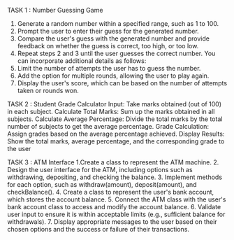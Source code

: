 TASK 1 : Number Guessing Game
1. Generate a random number within a specified range, such as 1 to 100.
2. Prompt the user to enter their guess for the generated number.
3. Compare the user's guess with the generated number and provide feedback on whether the guess
is correct, too high, or too low.
4. Repeat steps 2 and 3 until the user guesses the correct number.
You can incorporate additional details as follows:
5. Limit the number of attempts the user has to guess the number.
6. Add the option for multiple rounds, allowing the user to play again.
7. Display the user's score, which can be based on the number of attempts taken or rounds won.

TASK 2 : Student Grade Calculator
Input: Take marks obtained (out of 100) in each subject.
Calculate Total Marks: Sum up the marks obtained in all subjects.
Calculate Average Percentage: Divide the total marks by the total number of subjects to get the
average percentage.
Grade Calculation: Assign grades based on the average percentage achieved.
Display Results: Show the total marks, average percentage, and the corresponding grade to the user

TASK 3 : ATM Interface
1.Create a class to represent the ATM machine.
2. Design the user interface for the ATM, including options such as withdrawing, depositing, and
checking the balance.
3. Implement methods for each option, such as withdraw(amount), deposit(amount), and
checkBalance().
4. Create a class to represent the user's bank account, which stores the account balance.
5. Connect the ATM class with the user's bank account class to access and modify the account
balance.
6. Validate user input to ensure it is within acceptable limits (e.g., sufficient balance for withdrawals).
7. Display appropriate messages to the user based on their chosen options and the success or failure
of their transactions.

